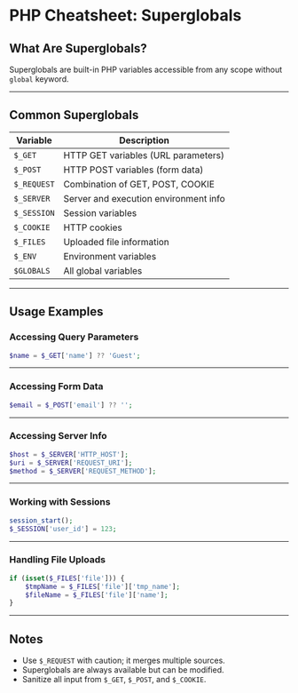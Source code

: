 # PHP Cheatsheet: Superglobals

## What Are Superglobals?

Superglobals are built-in PHP variables accessible from any scope without `global` keyword.

------

## Common Superglobals

| Variable    | Description                           |
| ----------- | ------------------------------------- |
| `$_GET`     | HTTP GET variables (URL parameters)   |
| `$_POST`    | HTTP POST variables (form data)       |
| `$_REQUEST` | Combination of GET, POST, COOKIE      |
| `$_SERVER`  | Server and execution environment info |
| `$_SESSION` | Session variables                     |
| `$_COOKIE`  | HTTP cookies                          |
| `$_FILES`   | Uploaded file information             |
| `$_ENV`     | Environment variables                 |
| `$GLOBALS`  | All global variables                  |

------

## Usage Examples

### Accessing Query Parameters

```php
$name = $_GET['name'] ?? 'Guest';
```

------

### Accessing Form Data

```php
$email = $_POST['email'] ?? '';
```

------

### Accessing Server Info

```php
$host = $_SERVER['HTTP_HOST'];
$uri = $_SERVER['REQUEST_URI'];
$method = $_SERVER['REQUEST_METHOD'];
```

------

### Working with Sessions

```php
session_start();
$_SESSION['user_id'] = 123;
```

------

### Handling File Uploads

```php
if (isset($_FILES['file'])) {
    $tmpName = $_FILES['file']['tmp_name'];
    $fileName = $_FILES['file']['name'];
}
```

------

## Notes

- Use `$_REQUEST` with caution; it merges multiple sources.
- Superglobals are always available but can be modified.
- Sanitize all input from `$_GET`, `$_POST`, and `$_COOKIE`.

